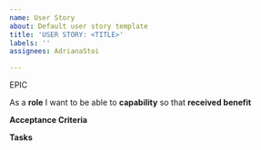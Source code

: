 ```yaml
---
name: User Story
about: Default user story template
title: 'USER STORY: <TITLE>'
labels: ''
assignees: AdrianaStoi

---
```


EPIC <epic>

As a **role** I want to be able to **capability** so that **received benefit**

**Acceptance Criteria**

**Tasks**
